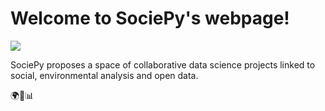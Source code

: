# Welcome to SociePy's webpage!

![](https://avatars.githubusercontent.com/u/64279618?s=200&v=4)

SociePy proposes a space of collaborative data science projects linked to social, environmental analysis and open data.

🌍🍃📊
